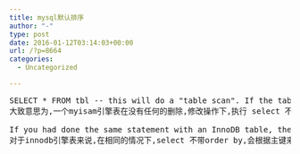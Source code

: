 ```yaml
---
title: mysql默认排序
author: "-"
type: post
date: 2016-01-12T03:14:03+00:00
url: /?p=8664
categories:
  - Uncategorized

---
```

<pre id="best-content-1327761632" class="best-text mb-10">SELECT * FROM tbl -- this will do a "table scan". If the table has never had any DELETEs/REPLACEs/UPDATEs, the records will happen to be in the insertion order, hence what you observed. 
大致意思为,一个myisam引擎表在没有任何的删除,修改操作下,执行 select 不带order by,那么会按照插入顺序进行排序。

If you had done the same statement with an InnoDB table, they would have been delivered in PRIMARY KEY order, not INSERT order. Again, this is an artifact of the underlying implementation, not something to depend on.
对于innodb引擎表来说,在相同的情况下,select 不带order by,会根据主键来排序,从小到大
